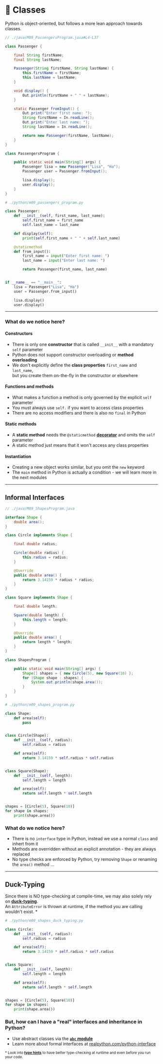 <!-- .slide: id="-classes" -->

# 🐍 Classes

<!-- .element: class="headline" -->

Python is object-oriented, but follows a more lean approach towards classes.

<div class="sidebyside">

```java
// ./java/M09_PassengersProgram.java#L4-L37

class Passenger {

    final String firstName;
    final String lastName;

    Passenger(String firstName, String lastName) {
        this.firstName = firstName;
        this.lastName = lastName;
    }

    void display() {
        Out.println(firstName + " " + lastName);
    }

    static Passenger fromInput() {
        Out.print("Enter first name: ");
        String firstName = In.readLine();
        Out.print("Enter last name: ");
        String lastName = In.readLine();

        return new Passenger(firstName, lastName);
    }
}

class PassengersProgram {

    public static void main(String[] args) {
        Passenger lisa = new Passenger("Lisa", "Ha");
        Passenger user = Passenger.fromInput();

        lisa.display();
        user.display();
    }
}
```

```py [|3|4-6|8-9|11-16|20-24|19|]
# ./python/m09_passengers_program.py

class Passenger:
    def __init__(self, first_name, last_name):
        self.first_name = first_name
        self.last_name = last_name

    def display(self):
        print(self.first_name + " " + self.last_name)

    @staticmethod
    def from_input():
        first_name = input("Enter first name: ")
        last_name = input("Enter last name: ")

        return Passenger(first_name, last_name)


if __name__ == "__main__":
    lisa = Passenger("Lisa", "Ha")
    user = Passenger.from_input()

    lisa.display()
    user.display()

```

</div>

---

### What do we notice here?

<div class="fragment">

#### Constructors

- There is only one **constructor** that is called `__init__` with a mandatory `self` parameter
- Python does not support constructor overloading or **method overloading**
- We don't explicitly define the **class properties** `first_name` and `last_name`,  
  but you create them on-the-fly in the constructor or elsewhere

</div>
<div class="fragment">

#### Functions and methods

- What makes a function a method is only governed by the explicit `self` parameter
- You must always use `self.` if you want to access class properties
- There are no access modifiers and there is also no `final` in Python

</div>
<div class="fragment">

#### Static methods

- A **static method** needs the `@staticmethod` [**decorator**](https://docs.python.org/3/glossary.html#term-decorator) and omits the `self` parameter
- A static method just means that it won't access any class properties

</div>
<div class="fragment">

#### Instantiation

- Creating a new object works similar, but you omit the `new` keyword
- The `main` method in Python is actually a condition - we will learn more in the next modules

</div>

---

## Informal Interfaces

<div class="sidebyside">

```java
// ./java/M09_ShapesProgram.java

interface Shape {
    double area();
}

class Circle implements Shape {

    final double radius;

    Circle(double radius) {
        this.radius = radius;
    }

    @Override
    public double area() {
        return 3.14159 * radius * radius;
    }
}

class Square implements Shape {

    final double length;

    Square(double length) {
        this.length = length;
    }

    @Override
    public double area() {
        return length * length;
    }
}

class ShapesProgram {

    public static void main(String[] args) {
        Shape[] shapes = { new Circle(5), new Square(10) };
        for (Shape shape : shapes) {
            System.out.println(shape.area());
        }
    }
}

```

```py [|3-5|8-13|16-21|24-26|]
# ./python/m09_shapes_program.py

class Shape:
    def area(self):
        pass


class Circle(Shape):
    def __init__(self, radius):
        self.radius = radius

    def area(self):
        return 3.14159 * self.radius * self.radius


class Square(Shape):
    def __init__(self, length):
        self.length = length

    def area(self):
        return self.length * self.length


shapes = [Circle(5), Square(10)]
for shape in shapes:
    print(shape.area())

```

</div>

<div class="fragment">

### What do we notice here?

- There is no `interface` type in Python, instead we use a normal `class` and inhert from it
- Methods are overridden without an explicit annotation - they are always replaced
- No type checks are enforced by Python, try removing `Shape` or renaming the `area()` method ...

</div>

---

## Duck-Typing

Since there is NO type-checking at compile-time, we may also solely rely on [**duck-typing**](https://docs.python.org/3/glossary.html#term-duck-typing).  
An `AttributeError` is thrown at runtime, if the method you are calling wouldn't exist. \*

```py [|3-16|19-21|21|]
# ./python/m09_shapes_duck_typing.py

class Circle:
    def __init__(self, radius):
        self.radius = radius

    def area(self):
        return 3.14159 * self.radius * self.radius


class Square:
    def __init__(self, length):
        self.length = length

    def area(self):
        return self.length * self.length


shapes = [Circle(5), Square(10)]
for shape in shapes:
    print(shape.area())

```

<div class="fragment">

### But, how can I have a "real" interfaces and inheritance in Python?

- Use abstract classes via the [**`abc` module**](https://docs.python.org/3/library/abc.html)
- Learn more about formal interfaces at [realpython.com/python-interface](https://realpython.com/python-interface/)

</div>

<small>\* Look into [**type hints**](https://docs.python.org/3/library/typing.html) to have better type-checking at runtime and even before you run your code.</small>
